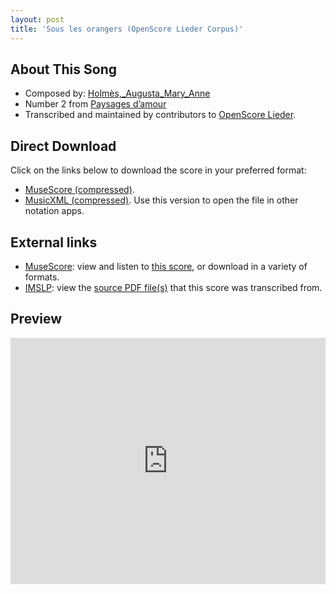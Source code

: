 ```yaml
---
layout: post
title: 'Sous les orangers (OpenScore Lieder Corpus)'
---
```


## About This Song

- Composed by: [Holmès,_Augusta_Mary_Anne](https://fourscoreandmore.org/openscore/lieder/Holmès,_Augusta_Mary_Anne)
- Number 2 from [Paysages d’amour](https://fourscoreandmore.org/openscore/lieder/Holmès,_Augusta_Mary_Anne/Paysages_d’amour)
- Transcribed and maintained by contributors to [OpenScore Lieder].

[OpenScore Lieder]: https://musescore.com/openscore-lieder-corpus

## Direct Download

Click on the links below to download the score in your preferred format:
- [MuseScore (compressed)](https://github.com/openscore/lieder/blob/main/scores/Holmès,_Augusta_Mary_Anne/Paysages_d’amour/2_Sous_les_orangers/lc5995407.mscz?raw=true).
- [MusicXML (compressed)](https://github.com/openscore/lieder/blob/main/scores/Holmès,_Augusta_Mary_Anne/Paysages_d’amour/2_Sous_les_orangers/lc5995407.mxl?raw=true). Use this version to open the file in other notation apps.

## External links

- [MuseScore]: view and listen to [this score][MuseScore], or download in a variety of formats.
- [IMSLP]: view the [source PDF file(s)][IMSLP] that this score was transcribed from.

[MuseScore]: https://musescore.com/score/5995407
[IMSLP]: https://imslp.org/wiki/Special:ReverseLookup/589004

## Preview

<iframe width="100%" height="394" src="https://musescore.com/openscore-lieder-corpus/scores/5995407/embed" frameborder="0" allowfullscreen allow="autoplay; fullscreen"></iframe>
